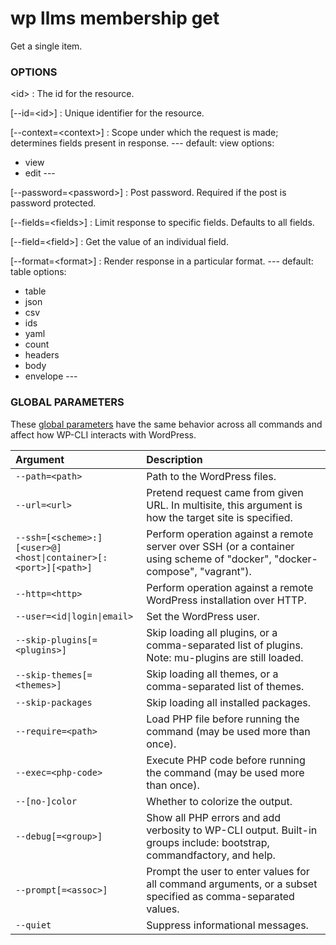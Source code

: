 # wp llms membership get

Get a single item.

### OPTIONS

&lt;id&gt;
: The id for the resource.

[\--id=&lt;id&gt;]
: Unique identifier for the resource.

[\--context=&lt;context&gt;]
: Scope under which the request is made; determines fields present in response.
\---
default: view
options:
  - view
  - edit
\---

[\--password=&lt;password&gt;]
: Post password. Required if the post is password protected.

[\--fields=&lt;fields&gt;]
: Limit response to specific fields. Defaults to all fields.

[\--field=&lt;field&gt;]
: Get the value of an individual field.

[\--format=&lt;format&gt;]
: Render response in a particular format.
\---
default: table
options:
  - table
  - json
  - csv
  - ids
  - yaml
  - count
  - headers
  - body
  - envelope
\---

### GLOBAL PARAMETERS

These [global parameters](https://make.wordpress.org/cli/handbook/config/) have the same behavior across all commands and affect how WP-CLI interacts with WordPress.

| **Argument**    | **Description**              |
|:----------------|:-----------------------------|
| `--path=<path>` | Path to the WordPress files. |
| `--url=<url>` | Pretend request came from given URL. In multisite, this argument is how the target site is specified. |
| `--ssh=[<scheme>:][<user>@]<host\|container>[:<port>][<path>]` | Perform operation against a remote server over SSH (or a container using scheme of "docker", "docker-compose", "vagrant"). |
| `--http=<http>` | Perform operation against a remote WordPress installation over HTTP. |
| `--user=<id\|login\|email>` | Set the WordPress user. |
| `--skip-plugins[=<plugins>]` | Skip loading all plugins, or a comma-separated list of plugins. Note: mu-plugins are still loaded. |
| `--skip-themes[=<themes>]` | Skip loading all themes, or a comma-separated list of themes. |
| `--skip-packages` | Skip loading all installed packages. |
| `--require=<path>` | Load PHP file before running the command (may be used more than once). |
| `--exec=<php-code>` | Execute PHP code before running the command (may be used more than once). |
| `--[no-]color` | Whether to colorize the output. |
| `--debug[=<group>]` | Show all PHP errors and add verbosity to WP-CLI output. Built-in groups include: bootstrap, commandfactory, and help. |
| `--prompt[=<assoc>]` | Prompt the user to enter values for all command arguments, or a subset specified as comma-separated values. |
| `--quiet` | Suppress informational messages. |
